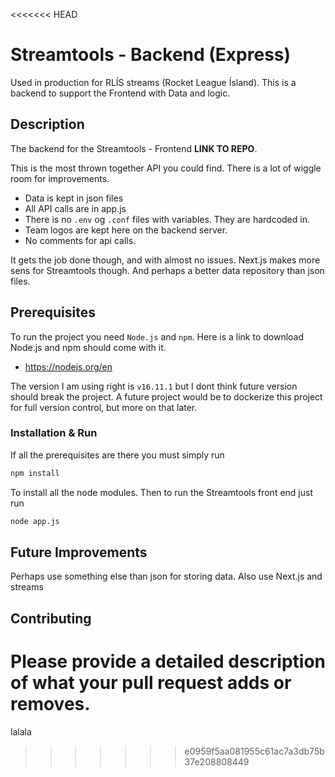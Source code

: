 <<<<<<< HEAD
# Streamtools - Backend (Express)

Used in production for RLÍS streams (Rocket League Ísland). This is a backend to support the Frontend with Data and logic.

## Description

The backend for the Streamtools - Frontend **LINK TO REPO**. 

This is the most thrown together API you could find. There is a lot of wiggle room for improvements.

 - Data is kept in json files
 - All API calls are in app.js
 - There is no `.env` og `.conf` files with variables. They are hardcoded in.
 - Team logos are kept here on the backend server.
 - No comments for api calls.

It gets the job done though, and with almost no issues. Next.js makes more sens for Streamtools though. And perhaps a better data repository than json files.

## Prerequisites

To run the project you need `Node.js` and `npm`. Here is a link to download Node.js and npm should come with it.

 - https://nodejs.org/en

The version I am using right is `v16.11.1` but I dont think future version should break the project. A future project would be to dockerize this project for full version control, but more on that later.

### Installation & Run

If all the prerequisites are there you must simply run 

```sh
npm install
```

To install all the node modules. Then to run the Streamtools front end just run

```sh
node app.js
```

## Future Improvements

Perhaps use something else than json for storing data. Also use Next.js and streams


## Contributing

Please provide a detailed description of what your pull request adds or removes.
=======
lalala
>>>>>>> e0959f5aa081955c61ac7a3db75b37e208808449
